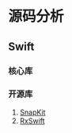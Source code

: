 # 源码分析

## Swift

### 核心库

### 开源库

1. [SnapKit](SnapKit/README.md)
2. [RxSwift](RxSwift/README.md)
